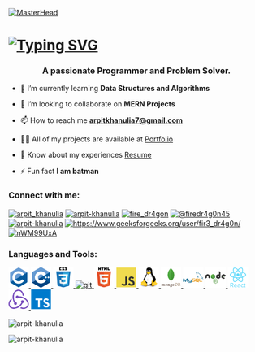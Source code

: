 [![MasterHead](https://www.icegif.com/wp-content/uploads/goku-icegif-9.gif)](https://rishavchanda.io)
# [![Typing SVG](https://readme-typing-svg.herokuapp.com/?lines=Hey,+I'm+Arpit;MERN+DEVELOPER;GAMER;A.K.A.+FiREDR460N)](https://git.io/typing-svg)
<h3 align="center">A passionate Programmer and Problem Solver.</h3>

- 🌱 I’m currently learning **Data Structures and Algorithms**

- 👯 I’m looking to collaborate on **MERN Projects**

- 📫 How to reach me **arpitkhanulia7@gmail.com**

- 👨‍💻 All of my projects are available at [Portfolio](https://arpit-khanulia.github.io/Terminal_Portfolio/)

- 📄 Know about my experiences [Resume](https://docs.google.com/document/d/12b3dzvRiTIBekdyKsxHp29eI8QsxBPuTVg8llh1JD70/edit)

- ⚡ Fun fact **I am batman**

<h3 align="left">Connect with me:</h3>
<p align="left">
<a href="https://twitter.com/arpit_khanulia" target="blank"><img align="center" src="https://raw.githubusercontent.com/rahuldkjain/github-profile-readme-generator/master/src/images/icons/Social/twitter.svg" alt="arpit_khanulia" height="30" width="40" /></a>
<a href="https://linkedin.com/in/arpit-khanulia" target="blank"><img align="center" src="https://raw.githubusercontent.com/rahuldkjain/github-profile-readme-generator/master/src/images/icons/Social/linked-in-alt.svg" alt="arpit-khanulia" height="30" width="40" /></a>
<a href="https://instagram.com/fire_dr4gon" target="blank"><img align="center" src="https://raw.githubusercontent.com/rahuldkjain/github-profile-readme-generator/master/src/images/icons/Social/instagram.svg" alt="fire_dr4gon" height="30" width="40" /></a>
<a href="https://www.youtube.com/c/@firedr4g0n45" target="blank"><img align="center" src="https://raw.githubusercontent.com/rahuldkjain/github-profile-readme-generator/master/src/images/icons/Social/youtube.svg" alt="@firedr4g0n45" height="30" width="40" /></a>
<a href="https://www.leetcode.com/arpit-khanulia" target="blank"><img align="center" src="https://raw.githubusercontent.com/rahuldkjain/github-profile-readme-generator/master/src/images/icons/Social/leet-code.svg" alt="arpit-khanulia" height="30" width="40" /></a>
<a href="https://auth.geeksforgeeks.org/user/https://www.geeksforgeeks.org/user/fir3_dr4g0n/" target="blank"><img align="center" src="https://raw.githubusercontent.com/rahuldkjain/github-profile-readme-generator/master/src/images/icons/Social/geeks-for-geeks.svg" alt="https://www.geeksforgeeks.org/user/fir3_dr4g0n/" height="30" width="40" /></a>
<a href="https://discord.gg/nWM99UxA" target="blank"><img align="center" src="https://raw.githubusercontent.com/rahuldkjain/github-profile-readme-generator/master/src/images/icons/Social/discord.svg" alt="nWM99UxA" height="30" width="40" /></a>
<!-- <a href="https://www.pinterest.com.au/firedr4g0n" target="blank"><img align="center" src="https://seeklogo.com/images/P/pinterest-logo-8561DDA2E1-seeklogo.com.png" alt="fire_dr4gon" height="30" width="33" /></a> -->
</p>

<h3 align="left">Languages and Tools:</h3>
<p align="left"> <a href="https://www.cprogramming.com/" target="_blank" rel="noreferrer"> <img src="https://raw.githubusercontent.com/devicons/devicon/master/icons/c/c-original.svg" alt="c" width="40" height="40"/> </a> <a href="https://www.w3schools.com/cpp/" target="_blank" rel="noreferrer"> <img src="https://raw.githubusercontent.com/devicons/devicon/master/icons/cplusplus/cplusplus-original.svg" alt="cplusplus" width="40" height="40"/> </a> <a href="https://www.w3schools.com/css/" target="_blank" rel="noreferrer"> <img src="https://raw.githubusercontent.com/devicons/devicon/master/icons/css3/css3-original-wordmark.svg" alt="css3" width="40" height="40"/> </a> <a href="https://git-scm.com/" target="_blank" rel="noreferrer"> <img src="https://www.vectorlogo.zone/logos/git-scm/git-scm-icon.svg" alt="git" width="40" height="40"/> </a> <a href="https://www.w3.org/html/" target="_blank" rel="noreferrer"> <img src="https://raw.githubusercontent.com/devicons/devicon/master/icons/html5/html5-original-wordmark.svg" alt="html5" width="40" height="40"/> </a> <a href="https://developer.mozilla.org/en-US/docs/Web/JavaScript" target="_blank" rel="noreferrer"> <img src="https://raw.githubusercontent.com/devicons/devicon/master/icons/javascript/javascript-original.svg" alt="javascript" width="40" height="40"/> </a> <a href="https://www.linux.org/" target="_blank" rel="noreferrer"> <img src="https://raw.githubusercontent.com/devicons/devicon/master/icons/linux/linux-original.svg" alt="linux" width="40" height="40"/> </a> <a href="https://www.mongodb.com/" target="_blank" rel="noreferrer"> <img src="https://raw.githubusercontent.com/devicons/devicon/master/icons/mongodb/mongodb-original-wordmark.svg" alt="mongodb" width="40" height="40"/> </a> <a href="https://www.mysql.com/" target="_blank" rel="noreferrer"> <img src="https://raw.githubusercontent.com/devicons/devicon/master/icons/mysql/mysql-original-wordmark.svg" alt="mysql" width="40" height="40"/> </a> <a href="https://nodejs.org" target="_blank" rel="noreferrer"> <img src="https://raw.githubusercontent.com/devicons/devicon/master/icons/nodejs/nodejs-original-wordmark.svg" alt="nodejs" width="40" height="40"/> </a> <a href="https://reactjs.org/" target="_blank" rel="noreferrer"> <img src="https://raw.githubusercontent.com/devicons/devicon/master/icons/react/react-original-wordmark.svg" alt="react" width="40" height="40"/> </a> <a href="https://redux.js.org" target="_blank" rel="noreferrer"> <img src="https://raw.githubusercontent.com/devicons/devicon/master/icons/redux/redux-original.svg" alt="redux" width="40" height="40"/> </a> <a href="https://www.typescriptlang.org/" target="_blank" rel="noreferrer"> <img src="https://raw.githubusercontent.com/devicons/devicon/master/icons/typescript/typescript-original.svg" alt="typescript" width="40" height="40"/> </a> </p>

<p><img align="center" src="https://github-readme-streak-stats.herokuapp.com/?user=arpit-khanulia&" alt="arpit-khanulia" /></p>
<p><img align="left" src="https://github-readme-stats.vercel.app/api/top-langs?username=arpit-khanulia&show_icons=true&locale=en&layout=compact" alt="arpit-khanulia" /></p>

<!---
Arpit-Khanulia/Arpit-Khanulia is a ✨ special ✨ repository because its `README.md` (this file) appears on your GitHub profile.
You can click the Preview link to take a look at your changes.
--->
